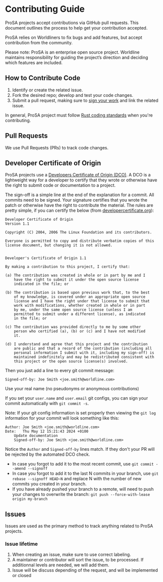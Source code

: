 # Contributing Guide

ProSA projects accept contributions via GitHub pull requests. This document outlines the process to help get your contribution accepted.

ProSA relies on Worldliners to fix bugs and add features, but accept contribution from the community.

Please note: ProSA is an enterprise open source project.
Worldline maintains responsibility for guiding the project’s direction and deciding which features are included.

## How to Contribute Code

1. Identify or create the related issue.
2. Fork the desired repo; develop and test your code changes.
3. Submit a pull request, making sure to [sign your work](#developer-certificate-of-origin) and link the related issue.

In general, ProSA project must follow [Rust coding standards](https://doc.rust-lang.org/nightly/style-guide/) when you're contributing.

## Pull Requests

We use Pull Requests (PRs) to track code changes.

## Developer Certificate of Origin

ProSA projects use a [Developers Certificate of Origin (DCO)](https://developercertificate.org/). A DCO is a lightweight way for a developer to certify that they wrote or otherwise have the right to submit code or documentation to a project.

The sign-off is a simple line at the end of the explanation for a commit. All commits need to be
signed. Your signature certifies that you wrote the patch or otherwise have the right to contribute
the material. The rules are pretty simple, if you can certify the below (from
[developercertificate.org](https://developercertificate.org/)):

```
Developer Certificate of Origin
Version 1.1

Copyright (C) 2004, 2006 The Linux Foundation and its contributors.

Everyone is permitted to copy and distribute verbatim copies of this
license document, but changing it is not allowed.


Developer's Certificate of Origin 1.1

By making a contribution to this project, I certify that:

(a) The contribution was created in whole or in part by me and I
    have the right to submit it under the open source license
    indicated in the file; or

(b) The contribution is based upon previous work that, to the best
    of my knowledge, is covered under an appropriate open source
    license and I have the right under that license to submit that
    work with modifications, whether created in whole or in part
    by me, under the same open source license (unless I am
    permitted to submit under a different license), as indicated
    in the file; or

(c) The contribution was provided directly to me by some other
    person who certified (a), (b) or (c) and I have not modified
    it.

(d) I understand and agree that this project and the contribution
    are public and that a record of the contribution (including all
    personal information I submit with it, including my sign-off) is
    maintained indefinitely and may be redistributed consistent with
    this project or the open source license(s) involved.
```

Then you just add a line to every git commit message:

    Signed-off-by: Joe Smith <joe.smith@worldline.com>

Use your real name (no pseudonyms or anonymous contributions)

If you set your `user.name` and `user.email` git configs, you can sign your commit automatically
with `git commit -s`.

Note: If your git config information is set properly then viewing the `git log` information for your
 commit will look something like this:

```
Author: Joe Smith <joe.smith@worldline.com>
Date:   Thu May 12 15:21:43 2024 +0100
    Update documentation
    Signed-off-by: Joe Smith <joe.smith@worldline.com>
```

Notice the `Author` and `Signed-off-by` lines match. If they don't your PR will be rejected by the
automated DCO check.

- In case you forgot to add it to the most recent commit, use `git commit --amend --signoff`
- In case you forgot to add it to the last N commits in your branch, use `git rebase --signoff HEAD~N` and replace N with the number of new commits you created in your branch.
- If you have already pushed your branch to a remote, will need to push your changes to overwrite the branch: `git push --force-with-lease origin my-branch`

## Issues

Issues are used as the primary method to track anything related to ProSA projects.

### Issue lifetime

1. When creating an issue, make sure to use correct labeling.
2. A maintainer or contributor will sort the issue, to be processed. If additionnal levels are needed, we will add them.
3. Issue will be discuss depending of the request, and will be implemented or closed

